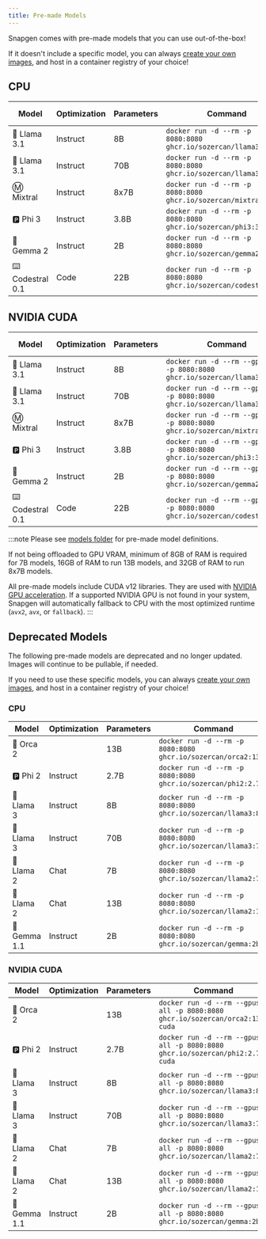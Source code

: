```yaml
---
title: Pre-made Models
---
```


Snapgen comes with pre-made models that you can use out-of-the-box!

If it doesn't include a specific model, you can always [create your own images](https://sozercan.github.io/snapgen/premade-models/), and host in a container registry of your choice!

## CPU

| Model           | Optimization | Parameters | Command                                                          | Model Name               | License                                                                             |
| --------------- | ------------ | ---------- | ---------------------------------------------------------------- | ------------------------ | ----------------------------------------------------------------------------------- |
| 🦙 Llama 3.1     | Instruct     | 8B         | `docker run -d --rm -p 8080:8080 ghcr.io/sozercan/llama3.1:8b`   | `llama-3.1-8b-instruct`  | [Llama](https://ai.meta.com/llama/license/)                                         |
| 🦙 Llama 3.1     | Instruct     | 70B        | `docker run -d --rm -p 8080:8080 ghcr.io/sozercan/llama3.1:70b`  | `llama-3.1-70b-instruct` | [Llama](https://ai.meta.com/llama/license/)                                         |
| Ⓜ️ Mixtral       | Instruct     | 8x7B       | `docker run -d --rm -p 8080:8080 ghcr.io/sozercan/mixtral:8x7b`  | `mixtral-8x7b-instruct`  | [Apache](https://choosealicense.com/licenses/apache-2.0/)                           |
| 🅿️ Phi 3         | Instruct     | 3.8B       | `docker run -d --rm -p 8080:8080 ghcr.io/sozercan/phi3:3.8b`     | `phi-3-3.8b`             | [MIT](https://huggingface.co/microsoft/Phi-3-mini-4k-instruct/resolve/main/LICENSE) |
| 🔡 Gemma 2       | Instruct     | 2B         | `docker run -d --rm -p 8080:8080 ghcr.io/sozercan/gemma2:2b`     | `gemma-2-2b-instruct`    | [Gemma](https://ai.google.dev/gemma/terms)                                          |
| ⌨️ Codestral 0.1 | Code         | 22B        | `docker run -d --rm -p 8080:8080 ghcr.io/sozercan/codestral:22b` | `codestral-22b`          | [MNLP](https://mistral.ai/licenses/MNPL-0.1.md)                                     |

## NVIDIA CUDA

| Model           | Optimization | Parameters | Command                                                                     | Model Name               | License                                                                             |
| --------------- | ------------ | ---------- | --------------------------------------------------------------------------- | ------------------------ | ----------------------------------------------------------------------------------- |
| 🦙 Llama 3.1     | Instruct     | 8B         | `docker run -d --rm --gpus all -p 8080:8080 ghcr.io/sozercan/llama3.1:8b`   | `llama-3.1-8b-instruct`  | [Llama](https://ai.meta.com/llama/license/)                                         |
| 🦙 Llama 3.1     | Instruct     | 70B        | `docker run -d --rm --gpus all -p 8080:8080 ghcr.io/sozercan/llama3.1:70b`  | `llama-3.1-70b-instruct` | [Llama](https://ai.meta.com/llama/license/)                                         |  |
| Ⓜ️ Mixtral       | Instruct     | 8x7B       | `docker run -d --rm --gpus all -p 8080:8080 ghcr.io/sozercan/mixtral:8x7b`  | `mixtral-8x7b-instruct`  | [Apache](https://choosealicense.com/licenses/apache-2.0/)                           |
| 🅿️ Phi 3         | Instruct     | 3.8B       | `docker run -d --rm --gpus all -p 8080:8080 ghcr.io/sozercan/phi3:3.8b`     | `phi-3-3.8b`             | [MIT](https://huggingface.co/microsoft/Phi-3-mini-4k-instruct/resolve/main/LICENSE) |
| 🔡 Gemma 2       | Instruct     | 2B         | `docker run -d --rm --gpus all -p 8080:8080 ghcr.io/sozercan/gemma2:2b`     | `gemma-2-2b-instruct`    | [Gemma](https://ai.google.dev/gemma/terms)                                          |
| ⌨️ Codestral 0.1 | Code         | 22B        | `docker run -d --rm --gpus all -p 8080:8080 ghcr.io/sozercan/codestral:22b` | `codestral-22b`          | [MNLP](https://mistral.ai/licenses/MNPL-0.1.md)                                     |

:::note
Please see [models folder](https://github.com/sozercan/snapgen/tree/main/models) for pre-made model definitions.

If not being offloaded to GPU VRAM, minimum of 8GB of RAM is required for 7B models, 16GB of RAM to run 13B models, and 32GB of RAM to run 8x7B models.

All pre-made models include CUDA v12 libraries. They are used with [NVIDIA GPU acceleration](gpu.md). If a supported NVIDIA GPU is not found in your system, Snapgen will automatically fallback to CPU with the most optimized runtime (`avx2`, `avx`, or `fallback`).
:::

## Deprecated Models

The following pre-made models are deprecated and no longer updated. Images will continue to be pullable, if needed.

If you need to use these specific models, you can always [create your own images](./create-images.md), and host in a container registry of your choice!

### CPU

| Model       | Optimization | Parameters | Command                                                       | License                                                                             |
| ----------- | ------------ | ---------- | ------------------------------------------------------------- | ----------------------------------------------------------------------------------- |
| 🐬 Orca 2    |              | 13B        | `docker run -d --rm -p 8080:8080 ghcr.io/sozercan/orca2:13b`  | [Microsoft Research](https://huggingface.co/microsoft/Orca-2-13b/blob/main/LICENSE) |
| 🅿️ Phi 2     | Instruct     | 2.7B       | `docker run -d --rm -p 8080:8080 ghcr.io/sozercan/phi2:2.7b`  | [MIT](https://huggingface.co/microsoft/phi-2/resolve/main/LICENSE)                  |
| 🦙 Llama 3   | Instruct     | 8B         | `docker run -d --rm -p 8080:8080 ghcr.io/sozercan/llama3:8b`  | `llama-3-8b-instruct`                                                               | [Llama](https://ai.meta.com/llama/license/) |
| 🦙 Llama 3   | Instruct     | 70B        | `docker run -d --rm -p 8080:8080 ghcr.io/sozercan/llama3:70b` | `llama-3-70b-instruct`                                                              | [Llama](https://ai.meta.com/llama/license/) |
| 🦙 Llama 2   | Chat         | 7B         | `docker run -d --rm -p 8080:8080 ghcr.io/sozercan/llama2:7b`  | `llama-2-7b-chat`                                                                   | [Llama](https://ai.meta.com/llama/license/) |
| 🦙 Llama 2   | Chat         | 13B        | `docker run -d --rm -p 8080:8080 ghcr.io/sozercan/llama2:13b` | `llama-2-13b-chat`                                                                  | [Llama](https://ai.meta.com/llama/license/) |
| 🔡 Gemma 1.1 | Instruct     | 2B         | `docker run -d --rm -p 8080:8080 ghcr.io/sozercan/gemma:2b`   | `gemma-2b-instruct`                                                                 | [Gemma](https://ai.google.dev/gemma/terms)  |


### NVIDIA CUDA

| Model       | Optimization | Parameters | Command                                                                      | License                                                                             |
| ----------- | ------------ | ---------- | ---------------------------------------------------------------------------- | ----------------------------------------------------------------------------------- |
| 🐬 Orca 2    |              | 13B        | `docker run -d --rm --gpus all -p 8080:8080 ghcr.io/sozercan/orca2:13b-cuda` | [Microsoft Research](https://huggingface.co/microsoft/Orca-2-13b/blob/main/LICENSE) |
| 🅿️ Phi 2     | Instruct     | 2.7B       | `docker run -d --rm --gpus all -p 8080:8080 ghcr.io/sozercan/phi2:2.7b-cuda` | [MIT](https://huggingface.co/microsoft/phi-2/resolve/main/LICENSE)                  |
| 🦙 Llama 3   | Instruct     | 8B         | `docker run -d --rm --gpus all -p 8080:8080 ghcr.io/sozercan/llama3:8b`      | `llama-3-8b-instruct`                                                               | [Llama](https://ai.meta.com/llama/license/) |
| 🦙 Llama 3   | Instruct     | 70B        | `docker run -d --rm --gpus all -p 8080:8080 ghcr.io/sozercan/llama3:70b`     | `llama-3-70b-instruct`                                                              | [Llama](https://ai.meta.com/llama/license/) |
| 🦙 Llama 2   | Chat         | 7B         | `docker run -d --rm --gpus all -p 8080:8080 ghcr.io/sozercan/llama2:7b`      | `llama-2-7b-chat`                                                                   | [Llama](https://ai.meta.com/llama/license/) |
| 🦙 Llama 2   | Chat         | 13B        | `docker run -d --rm --gpus all -p 8080:8080 ghcr.io/sozercan/llama2:13b`     | `llama-2-13b-chat`                                                                  | [Llama](https://ai.meta.com/llama/license/) |
| 🔡 Gemma 1.1 | Instruct     | 2B         | `docker run -d --rm --gpus all -p 8080:8080 ghcr.io/sozercan/gemma:2b`       | `gemma-2b-instruct`                                                                 | [Gemma](https://ai.google.dev/gemma/terms)  |
